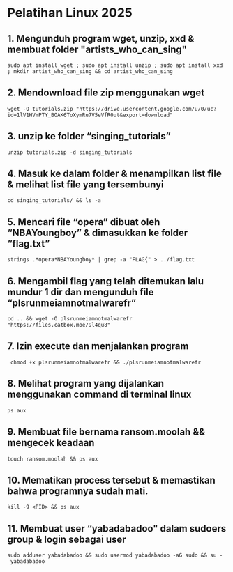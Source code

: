 # Pelatihan Linux 2025

## 1. Mengunduh program wget, unzip, xxd & membuat folder "artists_who_can_sing"
```
sudo apt install wget ; sudo apt install unzip ; sudo apt install xxd ; mkdir artist_who_can_sing && cd artist_who_can_sing
```

## 2. Mendownload file zip menggunakan wget
```
wget -O tutorials.zip "https://drive.usercontent.google.com/u/0/uc?id=1lV1HVmPTY_BOAK6ToXymRu7V5eVfR0ut&export=download"
```
## 3. unzip ke folder “singing_tutorials”
```
unzip tutorials.zip -d singing_tutorials
```
## 4. Masuk ke dalam folder & menampilkan list file & melihat list file yang tersembunyi
```
cd singing_tutorials/ && ls -a
```
## 5. Mencari file “opera” dibuat oleh “NBAYoungboy” & dimasukkan ke folder “flag.txt”
```
strings .*opera*NBAYoungboy* | grep -a "FLAG{" > ../flag.txt
```
## 6. Mengambil flag yang telah ditemukan lalu mundur 1 dir dan mengunduh file “plsrunmeiamnotmalwarefr”
```
cd .. && wget -O plsrunmeiamnotmalwarefr "https://files.catbox.moe/9l4qu8"
```
## 7. Izin execute dan menjalankan program
```
 chmod +x plsrunmeiamnotmalwarefr && ./plsrunmeiamnotmalwarefr
```
## 8. Melihat program yang dijalankan menggunakan command di terminal linux
```
ps aux
```
## 9. Membuat file bernama ransom.moolah && mengecek keadaan
```
touch ransom.moolah && ps aux
```
## 10. Mematikan process tersebut & memastikan bahwa programnya sudah mati.
```
kill -9 <PID> && ps aux
```
## 11. Membuat user “yabadabadoo" dalam sudoers group & login sebagai user
```
sudo adduser yabadabadoo && sudo usermod yabadabadoo -aG sudo && su - yabadabadoo
```
